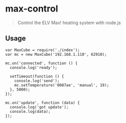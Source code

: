 # max-control

> Control the ELV Max! heating system with node.js

## Usage

```
var MaxCube = require('./index');
var mc = new MaxCube('192.168.1.110', 62910);

mc.on('connected', function () {
  console.log('ready');

  setTimeout(function () {
    console.log('send');
    mc.setTemperature('0087ae', 'manual', 19);
  }, 5000);
});

mc.on('update', function (data) {
  console.log('got update');
  console.log(data);
});
```
